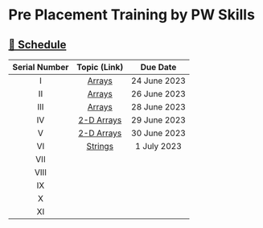 # Pre Placement Training by **PW Skills**

## [🔗 Schedule](https://pwskills.notion.site/pwskills/Class-Timetable-PW-Skills-892af9fc6e994cc8a507da4ec1a83119)

|Serial Number|Topic (Link)|Due Date|
|:---:|:---:|:---:|
|I|[Arrays](https://github.com/tusharkhanna575/Pre-Placement-Training/blob/main/Assignment%20-%20I.md)|24 June 2023|
|II|[Arrays](https://github.com/tusharkhanna575/Pre-Placement-Training/blob/main/Assignment%20-%20II.md)|26 June 2023|
|III|[Arrays](https://github.com/tusharkhanna575/Pre-Placement-Training/blob/main/Assignment%20-%20III.md)|28 June 2023|
|IV|[2-D Arrays](https://github.com/tusharkhanna575/Pre-Placement-Training/blob/main/Assignment%20-%20IV.md)|29 June 2023|
|V|[2-D Arrays](https://github.com/tusharkhanna575/Pre-Placement-Training/blob/main/Assignment%20-%20V.md)|30 June 2023|
|VI|[Strings](https://github.com/tusharkhanna575/Pre-Placement-Training/blob/main/Assignment%20-%20VI.md)|1 July 2023|
|VII|||
|VIII|||
|IX|||
|X|||
|XI|||
